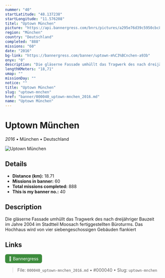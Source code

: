 ```yaml
---
nummer: "40"
startLatitude: "48.137238"
startLongitude: "11.576208"
titel: "Uptown München"
picture: "https://api.bannergress.com/bnrs/pictures/a295e76d39c5950cbc83463f55857a90"
region: "München"
country: "Deutschland"
completed: "888"
missions: "60"
date: "2016"
bg-link: "https://bannergress.com/banner/uptown-m%C3%BCnchen-a93b"
onyx: "0"
description: "Die gläserne Fassade umhüllt das Tragwerk des nach dreijähriger Bauzeit im Jahre 2004 im Stadtteil Moosach fertiggestellten Büroturms. Das Hochhaus wird von vier siebengeschossigen Gebäuden flankiert"
lengthKMeters: "18,71"
umap: ""
missionDay: ""
notice: ""
title: "Uptown München"
slug: "uptown-mnchen"
href: "banner/000040_uptown-mnchen_2016.md"
name: "Uptown München"
---
```

# Uptown München

*2016* • München • Deutschland

![Uptown München](https://api.bannergress.com/bnrs/pictures/a295e76d39c5950cbc83463f55857a90)



## Details
- **Distance (km):** 18.71
- **Missions in banner:** 60
- **Total missions completed:** 888
- **This is my banner no.:** 40



## Description
Die gläserne Fassade umhüllt das Tragwerk des nach dreijähriger Bauzeit im Jahre 2004 im Stadtteil Moosach fertiggestellten Büroturms. Das Hochhaus wird von vier siebengeschossigen Gebäuden flankiert



## Links
<a href="https://bannergress.com/banner/uptown-m%C3%BCnchen-a93b" target="_blank" style="display:inline-block;margin-right:8px;padding:6px 12px;background:#3c8b3c;color:#fff;text-decoration:none;border-radius:6px;">🔗 Bannergress</a>



> File: `000040_uptown-mnchen_2016.md`
> • #000040
> • Slug: `uptown-mnchen`
